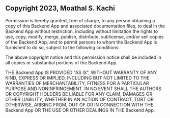 ## Copyright 2023, Moathal S. Kachi


Permission is hereby granted, free of charge, to any person obtaining a copy of this Backend App and associated documentation files, to deal in the Backend App without restriction, including without limitation the rights to use, copy, modify, merge, publish, distribute, sublicense, and/or sell copies of the Backend App, and to permit persons to whom the Backend App is furnished to do so, subject to the following conditions:

The above copyright notice and this permission notice shall be included in all copies or substantial portions of the Backend App.

THE Backend App IS PROVIDED "AS IS", WITHOUT WARRANTY OF ANY KIND, EXPRESS OR IMPLIED, INCLUDING BUT NOT LIMITED TO THE WARRANTIES OF MERCHANTABILITY, FITNESS FOR A PARTICULAR PURPOSE AND NONINFRINGEMENT. IN NO EVENT SHALL THE AUTHORS OR COPYRIGHT HOLDERS BE LIABLE FOR ANY CLAIM, DAMAGES OR OTHER LIABILITY, WHETHER IN AN ACTION OF CONTRACT, TORT OR OTHERWISE, ARISING FROM, OUT OF OR IN CONNECTION WITH THE Backend App OR THE USE OR OTHER DEALINGS IN THE Backend App.
